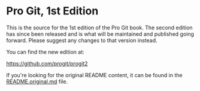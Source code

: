 # Pro Git, 1st Edition

This is the source for the 1st edition of the Pro Git book. The second edition has since been released and is what will be maintained and published going forward. Please suggest any changes to that version instead. 

You can find the new edition at:
 
https://github.com/progit/progit2

If you're looking for the original README content, it can be found in the [README.original.md](README.original.md) file.
